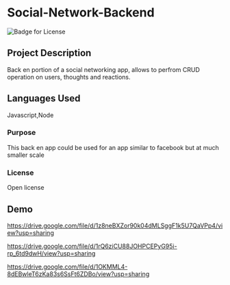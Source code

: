 # Social-Network-Backend

  ![Badge for License](https://img.shields.io/badge/license-Open-informational)



  ## Project Description 
 Back en portion of a social networking app, allows to perfrom CRUD operation on users, thoughts and reactions.


  
  ## Languages Used 
  Javascript,Node

  ### Purpose
This back en app could be used for an app similar to facebook but at much smaller scale 



  ### License
  Open license
  

  ## Demo
https://drive.google.com/file/d/1z8neBXZor90k04dMLSggF1k5U7QaVPp4/view?usp=sharing

https://drive.google.com/file/d/1rQ6ziCU88JOHPCEPyG95i-rp_6td9dwH/view?usp=sharing

https://drive.google.com/file/d/1OKMML4-8dEBwleT6zKa83s6SsFt6ZDBo/view?usp=sharing
  
